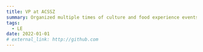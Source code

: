 ```yaml
---
title: VP at ACSSZ
summary: Organized multiple times of culture and food experience events
tags:
  - LE
date: 2022-01-01
# external_link: http://github.com
---
```

